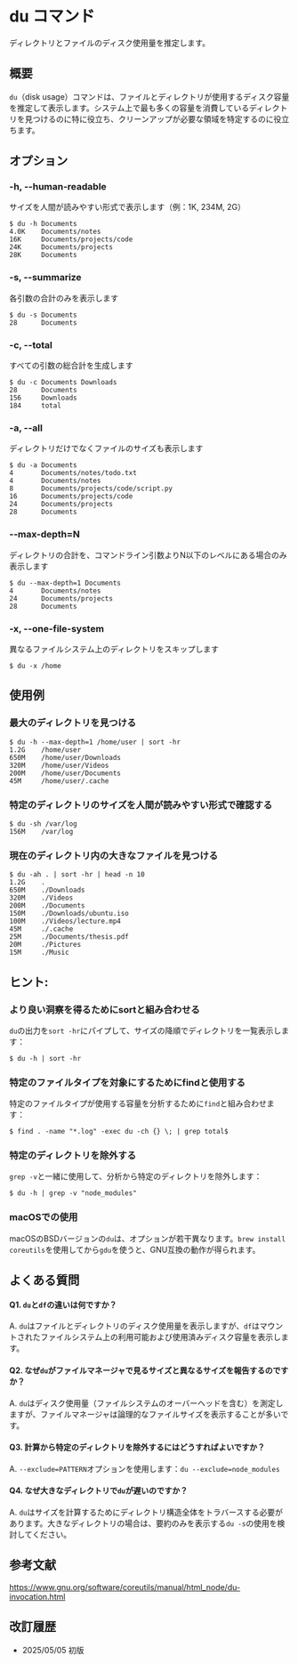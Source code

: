 # du コマンド

ディレクトリとファイルのディスク使用量を推定します。

## 概要

`du`（disk usage）コマンドは、ファイルとディレクトリが使用するディスク容量を推定して表示します。システム上で最も多くの容量を消費しているディレクトリを見つけるのに特に役立ち、クリーンアップが必要な領域を特定するのに役立ちます。

## オプション

### **-h, --human-readable**

サイズを人間が読みやすい形式で表示します（例：1K, 234M, 2G）

```console
$ du -h Documents
4.0K    Documents/notes
16K     Documents/projects/code
24K     Documents/projects
28K     Documents
```

### **-s, --summarize**

各引数の合計のみを表示します

```console
$ du -s Documents
28      Documents
```

### **-c, --total**

すべての引数の総合計を生成します

```console
$ du -c Documents Downloads
28      Documents
156     Downloads
184     total
```

### **-a, --all**

ディレクトリだけでなくファイルのサイズも表示します

```console
$ du -a Documents
4       Documents/notes/todo.txt
4       Documents/notes
8       Documents/projects/code/script.py
16      Documents/projects/code
24      Documents/projects
28      Documents
```

### **--max-depth=N**

ディレクトリの合計を、コマンドライン引数よりN以下のレベルにある場合のみ表示します

```console
$ du --max-depth=1 Documents
4       Documents/notes
24      Documents/projects
28      Documents
```

### **-x, --one-file-system**

異なるファイルシステム上のディレクトリをスキップします

```console
$ du -x /home
```

## 使用例

### 最大のディレクトリを見つける

```console
$ du -h --max-depth=1 /home/user | sort -hr
1.2G    /home/user
650M    /home/user/Downloads
320M    /home/user/Videos
200M    /home/user/Documents
45M     /home/user/.cache
```

### 特定のディレクトリのサイズを人間が読みやすい形式で確認する

```console
$ du -sh /var/log
156M    /var/log
```

### 現在のディレクトリ内の大きなファイルを見つける

```console
$ du -ah . | sort -hr | head -n 10
1.2G    .
650M    ./Downloads
320M    ./Videos
200M    ./Documents
150M    ./Downloads/ubuntu.iso
100M    ./Videos/lecture.mp4
45M     ./.cache
25M     ./Documents/thesis.pdf
20M     ./Pictures
15M     ./Music
```

## ヒント:

### より良い洞察を得るためにsortと組み合わせる

`du`の出力を`sort -hr`にパイプして、サイズの降順でディレクトリを一覧表示します：
```console
$ du -h | sort -hr
```

### 特定のファイルタイプを対象にするためにfindと使用する

特定のファイルタイプが使用する容量を分析するために`find`と組み合わせます：
```console
$ find . -name "*.log" -exec du -ch {} \; | grep total$
```

### 特定のディレクトリを除外する

`grep -v`と一緒に使用して、分析から特定のディレクトリを除外します：
```console
$ du -h | grep -v "node_modules"
```

### macOSでの使用

macOSのBSDバージョンの`du`は、オプションが若干異なります。`brew install coreutils`を使用してから`gdu`を使うと、GNU互換の動作が得られます。

## よくある質問

#### Q1. `du`と`df`の違いは何ですか？
A. `du`はファイルとディレクトリのディスク使用量を表示しますが、`df`はマウントされたファイルシステム上の利用可能および使用済みディスク容量を表示します。

#### Q2. なぜ`du`がファイルマネージャで見るサイズと異なるサイズを報告するのですか？
A. `du`はディスク使用量（ファイルシステムのオーバーヘッドを含む）を測定しますが、ファイルマネージャは論理的なファイルサイズを表示することが多いです。

#### Q3. 計算から特定のディレクトリを除外するにはどうすればよいですか？
A. `--exclude=PATTERN`オプションを使用します：`du --exclude=node_modules`

#### Q4. なぜ大きなディレクトリで`du`が遅いのですか？
A. `du`はサイズを計算するためにディレクトリ構造全体をトラバースする必要があります。大きなディレクトリの場合は、要約のみを表示する`du -s`の使用を検討してください。

## 参考文献

https://www.gnu.org/software/coreutils/manual/html_node/du-invocation.html

## 改訂履歴

- 2025/05/05 初版
